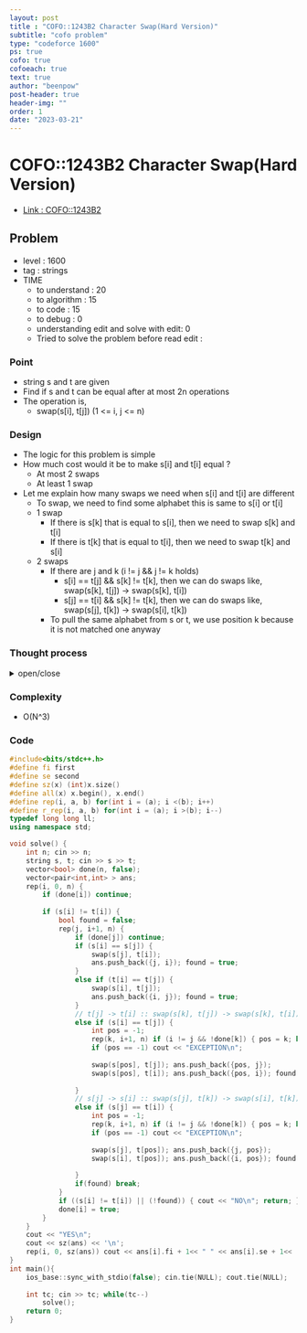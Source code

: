 ```yaml
---
layout: post
title : "COFO::1243B2 Character Swap(Hard Version)"
subtitle: "cofo problem"
type: "codeforce 1600"
ps: true
cofo: true
cofoeach: true
text: true
author: "beenpow"
post-header: true
header-img: ""
order: 1
date: "2023-03-21"
---
```

# COFO::1243B2 Character Swap(Hard Version)
- [Link : COFO::1243B2](https://codeforces.com/contest/1243/problem/B2)


## Problem 

- level : 1600
- tag : strings
- TIME
  - to understand    : 20
  - to algorithm     : 15
  - to code          : 15
  - to debug         : 0
  - understanding edit and solve with edit:  0
  - Tried to solve the problem before read edit : 

### Point
- string s and t are given
- Find if s and t can be equal after at most 2n operations
- The operation is,
  - swap(s[i], t[j]) (1 <= i, j <= n)

### Design
- The logic for this problem is simple
- How much cost would it be to make s[i] and t[i] equal ?
  - At most 2 swaps
  - At least 1 swap
- Let me explain how many swaps we need when s[i] and t[i] are different
  - To swap, we need to find some alphabet this is same to s[i] or t[i]
  - 1 swap 
    - If there is s[k] that is equal to s[i], then we need to swap s[k] and t[i]
    - If there is t[k] that is equal to t[i], then we need to swap t[k] and s[i]
  - 2 swaps
    - If there are j and k (i != j && j != k holds)
      - s[i] == t[j] && s[k] != t[k], then we can do swaps like, swap(s[k], t[j]) -> swap(s[k], t[i])
      - s[j] == t[i] && s[k] != t[k], then we can do swaps like, swap(s[j], t[k]) -> swap(s[i], t[k])
    - To pull the same alphabet from s or t, we use position k because it is not matched one anyway

### Thought process

<details>
<summary> open/close </summary>

<!-- above empty line should exist -->

<pre>
. 서로 값이 다른 것이 K 개 있다고 하자.
. 이 K 개를 일치시키는데는 몇개의 swap이 필요할까?
. 다른 것이
  1. 하나의 string 에 있는 경우 -> 1회
  2. 두 string 에 하나씩 있는 경우 -> 2회

. 따라서 2n 내에 마무리 될 수 있을듯함.


. 서로 값이 다른 애들을 위치와 함께 저장해두기
. map<pair<int,int>, int> fromS;
. map<pair<int,int>, int> fromT;
=> n 이 50이라 굳이 map 안 써도 될듯
. done[] 으로 이미 짝이 맞춰진 인덱스인지만 표시해두기

. s 와  t를 i 로 앞에서부터 순회
  . s[i] != t[i] 인 경우,
  . i < j < n 을 순회하면서, !done[j] 이고 (s[i] == t[j] 혹은 s[j] == t[i] 를 찾기)
  . 찾은 경우, swap 

</pre>

</details>

### Complexity
- O(N^3)

### Code

```cpp
#include<bits/stdc++.h>
#define fi first
#define se second
#define sz(x) (int)x.size()
#define all(x) x.begin(), x.end()
#define rep(i, a, b) for(int i = (a); i <(b); i++)
#define r_rep(i, a, b) for(int i = (a); i >(b); i--)
typedef long long ll;
using namespace std;

void solve() {
    int n; cin >> n;
    string s, t; cin >> s >> t;
    vector<bool> done(n, false);
    vector<pair<int,int> > ans;
    rep(i, 0, n) {
        if (done[i]) continue;
        
        if (s[i] != t[i]) {
            bool found = false;
            rep(j, i+1, n) {
                if (done[j]) continue;
                if (s[i] == s[j]) {
                    swap(s[j], t[i]);
                    ans.push_back({j, i}); found = true;
                }
                else if (t[i] == t[j]) {
                    swap(s[i], t[j]);
                    ans.push_back({i, j}); found = true;
                }
                // t[j] -> t[i] :: swap(s[k], t[j]) -> swap(s[k], t[i])
                else if (s[i] == t[j]) {
                    int pos = -1;
                    rep(k, i+1, n) if (i != j && !done[k]) { pos = k; break; }
                    if (pos == -1) cout << "EXCEPTION\n";
                    
                    swap(s[pos], t[j]); ans.push_back({pos, j});
                    swap(s[pos], t[i]); ans.push_back({pos, i}); found = true;
                    
                }
                // s[j] -> s[i] :: swap(s[j], t[k]) -> swap(s[i], t[k])
                else if (s[j] == t[i]) {
                    int pos = -1;
                    rep(k, i+1, n) if (i != j && !done[k]) { pos = k; break; }
                    if (pos == -1) cout << "EXCEPTION\n";
                    
                    swap(s[j], t[pos]); ans.push_back({j, pos});
                    swap(s[i], t[pos]); ans.push_back({i, pos}); found = true;
                    
                }
                if(found) break;
            }
            if ((s[i] != t[i]) || (!found)) { cout << "NO\n"; return; }
            done[i] = true;
        }
    }
    cout << "YES\n";
    cout << sz(ans) << '\n';
    rep(i, 0, sz(ans)) cout << ans[i].fi + 1<< " " << ans[i].se + 1<< '\n';
}
int main(){
    ios_base::sync_with_stdio(false); cin.tie(NULL); cout.tie(NULL);
    
    int tc; cin >> tc; while(tc--)
        solve();
    return 0;
}
```
